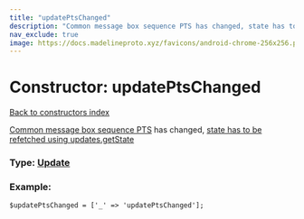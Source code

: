 ```yaml
---
title: "updatePtsChanged"
description: "Common message box sequence PTS has changed, state has to be refetched using updates.getState"
nav_exclude: true
image: https://docs.madelineproto.xyz/favicons/android-chrome-256x256.png
---
```

# Constructor: updatePtsChanged  
[Back to constructors index](/API_docs/constructors/index.html)



[Common message box sequence PTS](https://core.telegram.org/api/updates) has changed, [state has to be refetched using updates.getState](https://core.telegram.org/api/updates#fetching-state)




### Type: [Update](/API_docs/types/Update.html)


### Example:

```
$updatePtsChanged = ['_' => 'updatePtsChanged'];
```  
